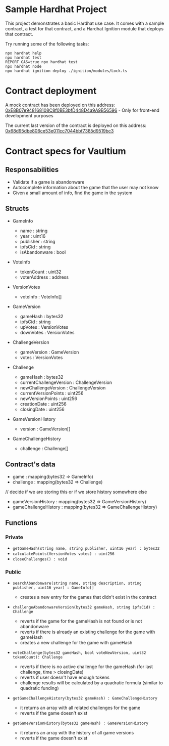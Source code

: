# Sample Hardhat Project

This project demonstrates a basic Hardhat use case. It comes with a sample contract, a test for that contract, and a Hardhat Ignition module that deploys that contract.

Try running some of the following tasks:

```shell
npx hardhat help
npx hardhat test
REPORT_GAS=true npx hardhat test
npx hardhat node
npx hardhat ignition deploy ./ignition/modules/Lock.ts
```

# Contract deployment

A mock contract has been deployed on this address: [0xE8B07e948168108C8f0BE3bfD448D4a9A9B56596](https://sepolia.etherscan.io/address/0xe8b07e948168108c8f0be3bfd448d4a9a9b56596) - Only for front-end development purposes

The current last version of the contract is deployed on this address: [0x68d95dbe806ce53e011cc7044bbf7385d9519bc3](https://sepolia.etherscan.io/address/0x68d95dbe806ce53e011cc7044bbf7385d9519bc3)





# Contract specs for Vaultium

## Responsabilities
- Validate if a game is abandonware
- Autocomplete information about the game that the user may not know
- Given a small amount of info, find the game in the system

## Structs

- GameInfo
    - name                      : string
    - year                      : uint16
    - publisher                 : string
    - ipfsCid                   : string
    - isAbandonware             : bool

- VoteInfo
    - tokenCount                : uint32
    - voterAddress              : address

- VersionVotes
    - voteInfo                  : VoteInfo[]

- GameVersion
    - gameHash                  : bytes32
    - ipfsCid                   : string
    - upVotes                   : VersionVotes
    - downVotes                 : VersionVotes

- ChallengeVersion
    - gameVersion               : GameVersion
    - votes                     : VersionVotes

- Challenge
    - gameHash                  : bytes32
    - currentChallengeVersion   : ChallengeVersion
    - newChallengeVersion       : ChallengeVersion
    - currentVersionPoints      : uint256
    - newVersionPoints          : uint256
    - creationDate              : uint256
    - closingDate               : uint256

- GameVersionHistory
    - version                   : GameVersion[]

- GameChallengeHistory           
    - challenge                 : Challenge[]

## Contract's data

- game                          : mapping(bytes32 => GameInfo)
- challenge                     : mapping(bytes32 => Challenge)

// decide if we are storing this or if we store history somewhere else
- gameVersionHistory            : mapping(bytes32 => GameVersionHistory)
- gameChallengeHistory          : mapping(bytes32 => GameChallengeHistory)

## Functions

### Private
- `getGameHash(string name, string publisher, uint16 year) : bytes32`
- `calculatePoints(VersionVotes votes) : uint256`
- `closeChallenges() : void`

### Public
- `searchAbandonware(string name, string description, string publisher, uint16 year) : GameInfo[]`
    - creates a new entry for the games that didn't exist in the contract

- `challengeAbandonwareVersion(bytes32 gameHash, string ipfsCid) : Challenge`
    - reverts if the game for the gameHash is not found or is not abandonware
    - reverts if there is already an existing challenge for the game with gameHash
    - creates a new challenge for the game with gameHash

- `voteChallenge(bytes32 gameHash, bool voteNewVersion, uint32 tokenCount): Challenge`
    - reverts if there is no active challenge for the gameHash (for last challenge, time > closingDate)
    - reverts if user doesn't have enough tokens
    - challenge results will be calculated by a quadratic formula (similar to quadratic funding)

- `getGameChallengeHistory(bytes32 gameHash) : GameChallengeHistory`
    - it returns an array with all related challenges for the game
    - reverts if the game doesn't exist

- `getGameVersionHistory(bytes32 gameHash) : GameVersionHistory`
    - it returns an array with the history of all game versions
    - reverts if the game doesn't exist